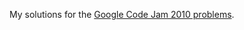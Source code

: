 My solutions for the [Google Code Jam 2010 problems](http://code.google.com/codejam/contests.html).
